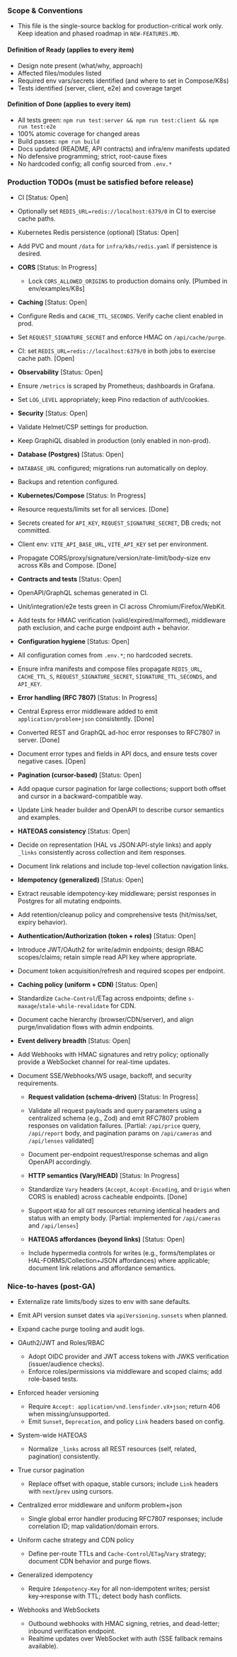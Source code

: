 ### Scope & Conventions

- This file is the single-source backlog for production-critical work only. Keep ideation and phased roadmap in `NEW-FEATURES.MD`.

#### Definition of Ready (applies to every item)

- Design note present (what/why, approach)
- Affected files/modules listed
- Required env vars/secrets identified (and where to set in Compose/K8s)
- Tests identified (server, client, e2e) and coverage target

#### Definition of Done (applies to every item)

- All tests green: `npm run test:server && npm run test:client && npm run test:e2e`
- 100% atomic coverage for changed areas
- Build passes: `npm run build`
- Docs updated (README, API contracts) and infra/env manifests updated
- No defensive programming; strict, root-cause fixes
- No hardcoded config; all config sourced from `.env.*`

### Production TODOs (must be satisfied before release)

- CI [Status: Open]
- Optionally set `REDIS_URL=redis://localhost:6379/0` in CI to exercise cache paths.

- Kubernetes Redis persistence (optional) [Status: Open]
- Add PVC and mount `/data` for `infra/k8s/redis.yaml` if persistence is desired.

- **CORS** [Status: In Progress]
  - Lock `CORS_ALLOWED_ORIGINS` to production domains only. [Plumbed in env/examples/K8s]

- **Caching** [Status: Open]
- Configure Redis and `CACHE_TTL_SECONDS`. Verify cache client enabled in prod.
- Set `REQUEST_SIGNATURE_SECRET` and enforce HMAC on `/api/cache/purge`.

- CI: set `REDIS_URL=redis://localhost:6379/0` in both jobs to exercise cache path. [Open]

- **Observability** [Status: Open]
- Ensure `/metrics` is scraped by Prometheus; dashboards in Grafana.
- Set `LOG_LEVEL` appropriately; keep Pino redaction of auth/cookies.

 

- **Security** [Status: Open]
- Validate Helmet/CSP settings for production.
- Keep GraphiQL disabled in production (only enabled in non-prod).

- **Database (Postgres)** [Status: Open]
- `DATABASE_URL` configured; migrations run automatically on deploy.
- Backups and retention configured.

- **Kubernetes/Compose** [Status: In Progress]
- Resource requests/limits set for all services. [Done]
- Secrets created for `API_KEY`, `REQUEST_SIGNATURE_SECRET`, DB creds; not committed.
- Client env: `VITE_API_BASE_URL`, `VITE_API_KEY` set per environment.
- Propagate CORS/proxy/signature/version/rate-limit/body-size env across K8s and Compose. [Done]

- **Contracts and tests** [Status: Open]
- OpenAPI/GraphQL schemas generated in CI.
- Unit/integration/e2e tests green in CI across Chromium/Firefox/WebKit.
- Add tests for HMAC verification (valid/expired/malformed), middleware path exclusion, and cache purge endpoint auth + behavior.

- **Configuration hygiene** [Status: Open]
- All configuration comes from `.env.*`; no hardcoded secrets.
- Ensure infra manifests and compose files propagate `REDIS_URL`, `CACHE_TTL_S`, `REQUEST_SIGNATURE_SECRET`, `SIGNATURE_TTL_SECONDS`, and `API_KEY`.

- **Error handling (RFC 7807)** [Status: In Progress]
- Central Express error middleware added to emit `application/problem+json` consistently. [Done]
- Converted REST and GraphQL ad-hoc error responses to RFC7807 in server. [Done]
- Document error types and fields in API docs, and ensure tests cover negative cases. [Open]

- **Pagination (cursor-based)** [Status: Open]
- Add opaque cursor pagination for large collections; support both offset and cursor in a backward-compatible way.
- Update Link header builder and OpenAPI to describe cursor semantics and examples.

- **HATEOAS consistency** [Status: Open]
- Decide on representation (HAL vs JSON:API-style links) and apply `_links` consistently across collection and item responses.
- Document link relations and include top-level collection navigation links.

- **Idempotency (generalized)** [Status: Open]
- Extract reusable idempotency-key middleware; persist responses in Postgres for all mutating endpoints.
- Add retention/cleanup policy and comprehensive tests (hit/miss/set, expiry behavior).

- **Authentication/Authorization (token + roles)** [Status: Open]
- Introduce JWT/OAuth2 for write/admin endpoints; design RBAC scopes/claims; retain simple read API key where appropriate.
- Document token acquisition/refresh and required scopes per endpoint.

- **Caching policy (uniform + CDN)** [Status: Open]
- Standardize `Cache-Control`/ETag across endpoints; define `s-maxage`/`stale-while-revalidate` for CDN.
- Document cache hierarchy (browser/CDN/server), and align purge/invalidation flows with admin endpoints.

- **Event delivery breadth** [Status: Open]
- Add Webhooks with HMAC signatures and retry policy; optionally provide a WebSocket channel for real-time updates.
- Document SSE/Webhooks/WS usage, backoff, and security requirements.

  - **Request validation (schema-driven)** [Status: In Progress]
  - Validate all request payloads and query parameters using a centralized schema (e.g., Zod) and emit RFC7807 problem responses on validation failures. [Partial: `/api/price` query, `/api/report` body, and pagination params on `/api/cameras` and `/api/lenses` validated]
  - Document per-endpoint request/response schemas and align OpenAPI accordingly.

  - **HTTP semantics (Vary/HEAD)** [Status: In Progress]
  - Standardize `Vary` headers (`Accept`, `Accept-Encoding`, and `Origin` when CORS is enabled) across cacheable endpoints. [Done]
  - Support `HEAD` for all `GET` resources returning identical headers and status with an empty body. [Partial: implemented for `/api/cameras` and `/api/lenses`]

  - **HATEOAS affordances (beyond links)** [Status: Open]
  - Include hypermedia controls for writes (e.g., forms/templates or HAL-FORMS/Collection+JSON affordances) where applicable; document link relations and affordance semantics.

### Nice-to-haves (post-GA)

- Externalize rate limits/body sizes to env with sane defaults.
- Emit API version sunset dates via `apiVersioning.sunsets` when planned.
- Expand cache purge tooling and audit logs.

- OAuth2/JWT and Roles/RBAC
  - Adopt OIDC provider and JWT access tokens with JWKS verification (issuer/audience checks).
  - Enforce roles/permissions via middleware and scoped claims; add role-based tests.

- Enforced header versioning
  - Require `Accept: application/vnd.lensfinder.vX+json`; return 406 when missing/unsupported.
  - Emit `Sunset`, `Deprecation`, and policy `Link` headers based on config.

- System-wide HATEOAS
  - Normalize `_links` across all REST resources (self, related, pagination) consistently.

- True cursor pagination
  - Replace offset with opaque, stable cursors; include `Link` headers with `next`/`prev` using cursors.

- Centralized error middleware and uniform problem+json
  - Single global error handler producing RFC7807 responses; include correlation ID; map validation/domain errors.

- Uniform cache strategy and CDN policy
  - Define per-route TTLs and `Cache-Control`/`ETag`/`Vary` strategy; document CDN behavior and purge flows.

- Generalized idempotency
  - Require `Idempotency-Key` for all non-idempotent writes; persist key→response with TTL; detect body hash conflicts.

- Webhooks and WebSockets
  - Outbound webhooks with HMAC signing, retries, and dead-letter; inbound verification endpoint.
  - Realtime updates over WebSocket with auth (SSE fallback remains available).
